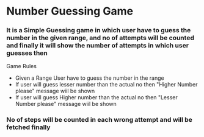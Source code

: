 # Number Guessing Game
### It is a Simple Guessing game in which user have to guess the number in the given range, and no of attempts will be counted and finally it will show the number of attempts in which user guesses then 

<p> Game Rules </p>
<ul>
	<li>Given a Range User have to guess the number in the range </li>
	<li>If user will guess lesser number than the actual no then "Higher Number please" message wiil be shown</li>
  <li>If user will guess Higher number than the actual no then "Lesser Number please" message wiil be shown</li>
</ul>

### No of steps will be counted in each wrong attempt and will be fetched finally 

